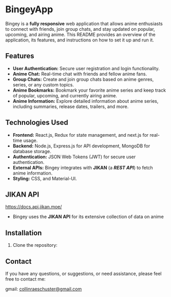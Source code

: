 # BingeyApp

Bingey is a **fully responsive** web application that allows anime enthusiasts to connect with friends, join group chats, and stay updated on popular, upcoming, and airing anime. This README provides an overview of the application, its features, and instructions on how to set it up and run it.

## Features

- **User Authentication:** Secure user registration and login functionality.
- **Anime Chat:** Real-time chat with friends and fellow anime fans.
- **Group Chats:** Create and join group chats based on anime genres, series, or any custom topics.
- **Anime Bookmarks:** Bookmark your favorite anime series and keep track of popular, upcoming, and currently airing anime.
- **Anime Information:** Explore detailed information about anime series, including summaries, release dates, trailers, and more.

## Technologies Used

- **Frontend:** React.js, Redux for state management, and next.js for real-time usage.
- **Backend:** Node.js, Express.js for API development, MongoDB for database storage.
- **Authentication:** JSON Web Tokens (JWT) for secure user authentication.
- **External APIs:** Bingey integrates with **JIKAN** (a ***REST API***) to fetch anime information.
- **Styling:** CSS, and Material-UI.


## JIKAN API 
https://docs.api.jikan.moe/

- Bingey uses the **JIKAN API** for its extensive collection of data on anime


## Installation

1. Clone the repository:


## Contact 
If you have any questions, or suggestions, or need assistance, please feel free to contact me:

gmail: <ins>collinraeschuster@gmail.com</ins>





